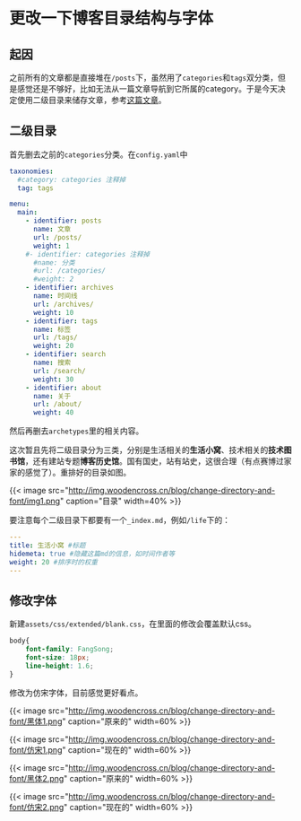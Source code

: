 # 更改一下博客目录结构与字体


## 起因

之前所有的文章都是直接堆在`/posts`下，虽然用了`categories`和`tags`双分类，但是感觉还是不够好，比如无法从一篇文章导航到它所属的category。于是今天决定使用二级目录来储存文章，参考[这篇文章](https://www.sulvblog.cn/posts/blog/build_hugo/#5目录设置)。

## 二级目录

首先删去之前的`categories`分类。在`config.yaml`中
```yaml
taxonomies:
  #category: categories 注释掉
  tag: tags

menu:
  main:
    - identifier: posts
      name: 文章
      url: /posts/
      weight: 1
    #- identifier: categories 注释掉
      #name: 分类
      #url: /categories/
      #weight: 2
    - identifier: archives
      name: 时间线
      url: /archives/
      weight: 10
    - identifier: tags
      name: 标签
      url: /tags/
      weight: 20
    - identifier: search
      name: 搜索
      url: /search/
      weight: 30
    - identifier: about
      name: 关于
      url: /about/
      weight: 40
```
然后再删去`archetypes`里的相关内容。

这次暂且先将二级目录分为三类，分别是生活相关的**生活小窝**、技术相关的**技术图书馆**，还有建站专题**博客历史馆**。国有国史，站有站史，这很合理（有点赛博过家家的感觉了）。重排好的目录如图。

{{< image src="http://img.woodencross.cn/blog/change-directory-and-font/img1.png" caption="目录" width=40% >}}

要注意每个二级目录下都要有一个`_index.md`，例如`/life`下的：
```yaml
---
title: 生活小窝 #标题
hidemeta: true #隐藏这篇md的信息，如时间作者等
weight: 20 #排序时的权重
---
```

## 修改字体

新建`assets/css/extended/blank.css`，在里面的修改会覆盖默认css。
```css
body{
    font-family: FangSong;
    font-size: 18px;
    line-height: 1.6;
}
```
修改为仿宋字体，目前感觉更好看点。

{{< image src="http://img.woodencross.cn/blog/change-directory-and-font/黑体1.png" caption="原来的" width=60% >}}

{{< image src="http://img.woodencross.cn/blog/change-directory-and-font/仿宋1.png" caption="现在的" width=60% >}}

{{< image src="http://img.woodencross.cn/blog/change-directory-and-font/黑体2.png" caption="原来的" width=60% >}}

{{< image src="http://img.woodencross.cn/blog/change-directory-and-font/仿宋2.png" caption="现在的" width=60% >}}
